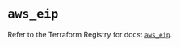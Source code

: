 # `aws_eip`

Refer to the Terraform Registry for docs: [`aws_eip`](https://registry.terraform.io/providers/hashicorp/aws/6.8.0/docs/resources/eip).
